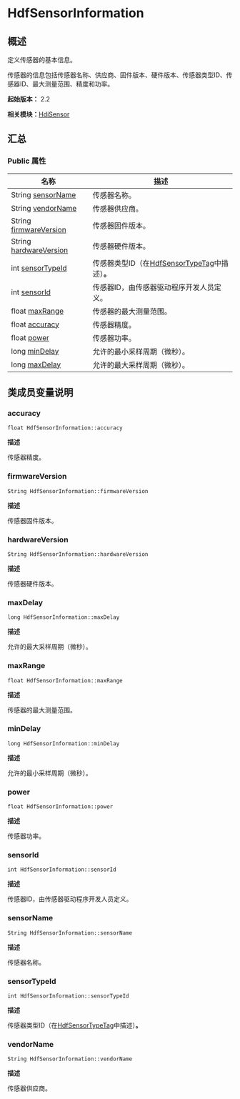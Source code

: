 # HdfSensorInformation


## 概述

定义传感器的基本信息。

传感器的信息包括传感器名称、供应商、固件版本、硬件版本、传感器类型ID、传感器ID、最大测量范围、精度和功率。

**起始版本：** 2.2

**相关模块：**[HdiSensor](_hdi_sensor_v11.md)


## 汇总


### Public 属性

| 名称 | 描述 | 
| -------- | -------- |
| String [sensorName](#sensorname) | 传感器名称。 | 
| String [vendorName](#vendorname) | 传感器供应商。 | 
| String [firmwareVersion](#firmwareversion) | 传感器固件版本。 | 
| String [hardwareVersion](#hardwareversion) | 传感器硬件版本。 | 
| int [sensorTypeId](#sensortypeid) | 传感器类型ID（在[HdfSensorTypeTag](_hdi_sensor_v11.md#hdfsensortypetag)中描述）**。** | 
| int [sensorId](#sensorid) | 传感器ID，由传感器驱动程序开发人员定义。 | 
| float [maxRange](#maxrange) | 传感器的最大测量范围。 | 
| float [accuracy](#accuracy) | 传感器精度。 | 
| float [power](#power) | 传感器功率。 | 
| long [minDelay](#mindelay) | 允许的最小采样周期（微秒）。 | 
| long [maxDelay](#maxdelay) | 允许的最大采样周期（微秒）。 | 


## 类成员变量说明


### accuracy

```
float HdfSensorInformation::accuracy
```

**描述**


传感器精度。


### firmwareVersion

```
String HdfSensorInformation::firmwareVersion
```

**描述**


传感器固件版本。


### hardwareVersion

```
String HdfSensorInformation::hardwareVersion
```

**描述**


传感器硬件版本。


### maxDelay

```
long HdfSensorInformation::maxDelay
```

**描述**


允许的最大采样周期（微秒）。


### maxRange

```
float HdfSensorInformation::maxRange
```

**描述**


传感器的最大测量范围。


### minDelay

```
long HdfSensorInformation::minDelay
```

**描述**


允许的最小采样周期（微秒）。


### power

```
float HdfSensorInformation::power
```

**描述**


传感器功率。


### sensorId

```
int HdfSensorInformation::sensorId
```

**描述**


传感器ID，由传感器驱动程序开发人员定义。


### sensorName

```
String HdfSensorInformation::sensorName
```

**描述**


传感器名称。


### sensorTypeId

```
int HdfSensorInformation::sensorTypeId
```

**描述**


传感器类型ID（在[HdfSensorTypeTag](_hdi_sensor_v11.md#hdfsensortypetag)中描述）**。**


### vendorName

```
String HdfSensorInformation::vendorName
```

**描述**


传感器供应商。

